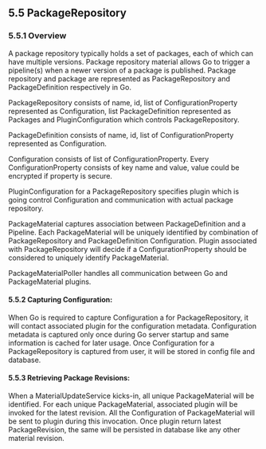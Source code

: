## 5.5 PackageRepository

### 5.5.1 Overview
A package repository typically holds a set of packages, each of which can have multiple versions. Package repository material allows Go to trigger a pipeline(s) when a newer version of a
package is published. Package repository and package are represented as PackageRepository and PackageDefinition respectively in Go.

PackageRepository consists of name, id, list of ConfigurationProperty represented as Configuration, list PackageDefinition represented as Packages
and PluginConfiguration which controls PackageRepository.

PackageDefinition consists of name, id, list of ConfigurationProperty represented as Configuration.

Configuration consists of list of ConfigurationProperty. Every ConfigurationProperty  consists of key name and value, value could be encrypted if property is secure.

PluginConfiguration for a PackageRepository specifies plugin which is going control Configuration and communication with actual package repository.

PackageMaterial captures association between PackageDefinition and a Pipeline. Each PackageMaterial will be uniquely identified by combination of PackageRepository and
PackageDefinition Configuration. Plugin associated with PackageRepository will decide if a ConfigurationProperty should be considered to uniquely identify PackageMaterial.

PackageMaterialPoller handles all communication between Go and PackageMaterial plugins.


#### 5.5.2  Capturing Configuration:

When Go is required to capture Configuration a for PackageRepository, it will contact associated plugin for the configuration metadata. Configuration metadata is captured only once during Go
server startup and same information is cached for later usage. Once Configuration for a PackageRepository is captured from user, it will be stored in config file and database.

#### 5.5.3  Retrieving Package Revisions:

When a MaterialUpdateService kicks-in, all unique PackageMaterial will be identified. For each unique PackageMaterial, associated plugin will be invoked for the latest revision. All the
Configuration of PackageMaterial will be sent to plugin during this invocation. Once plugin return latest PackageRevision, the same will be persisted in database like any other material revision.







